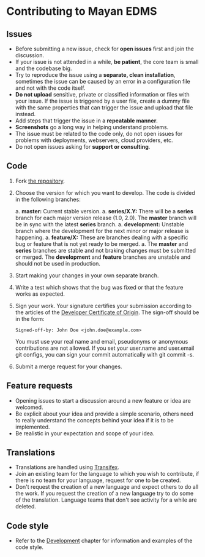 Contributing to Mayan EDMS
==========================

Issues
------

- Before submitting a new issue, check for **open issues** first and join the
discussion.
- If your issue is not attended in a while, **be patient**, the core team is
small and the codebase big.
- Try to reproduce the issue using a **separate, clean installation**, sometimes
the issue can be caused by an error in a configuration file and not with the
code itself.
- **Do not upload** sensitive, private or classified information or files with
your issue. If the issue is triggered by a user file, create a dummy file with the
same properties that can trigger the issue and upload that file instead.
- Add steps that trigger the issue in a **repeatable manner**.
- **Screenshots** go a long way in helping understand problems.
- The issue must be related to the code only, do not open issues for problems
with deployments, webservers, cloud providers, etc.
- Do not open issues asking for **support or consulting**.

Code
----

1. Fork [the repository](http://gitlab.com/mayan-edms/mayan-edms).
1. Choose the version for which you want to develop. The code is divided in the
following branches:

    a. **master:** Current stable version.
    a. **series/X.Y:** There will be a **series** branch for each major version
    release (1.0, 2.0). The **master** branch will be in sync with the latest
    **series** branch.
    a. **development:** Unstable branch where the development for the next minor or
    major release is happening.
    a. **feature/X:** These are branches dealing with a specific bug or feature
    that is not yet ready to be merged.
    a. The **master** and **series** branches are stable and not braking changes
    must be submitted or merged. The **development** and **feature** branches
    are unstable and should not be used in production.

1. Start making your changes in your own separate branch.
1. Write a test which shows that the bug was fixed or that the feature works as
   expected.
1. Sign your work. Your signature certifies your submission according to the
   articles of the [Developer Certificate of Origin](https://gitlab.com/mayan-edms/mayan-edms/blob/master/DCO).
   The sign-off should be in the form:

    ````
    Signed-off-by: John Doe <john.doe@example.com>
    ````

    You must use your real name and email, pseudonyms or anonymous contributions
    are not allowed. If you set your user.name and user.email git configs, you can
    sign your commit automatically with git commit -s.
1. Submit a merge request for your changes.

Feature requests
----------------

- Opening issues to start a discussion around a new feature or idea are welcomed.
- Be explicit about your idea and provide a simple scenario, others need to really
understand the concepts behind your idea if it is to be implemented.
- Be realistic in your expectation and scope of your idea.

Translations
------------
- Translations are handled using [Transifex](https://www.transifex.com/rosarior/mayan-edms/).
- Join an existing team for the language to which you wish to contribute,
if there is no team for your language, request for one to be created.
- Don't request the creation of a new language and expect others to do all the
work. If you request the creation of a new language try to do some of the
translation. Language teams that don't see activity for a while are deleted.

Code style
----------
- Refer to the [Development](http://mayan.readthedocs.io/en/latest/topics/development.html)
chapter for information and examples of the code style.
